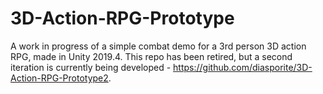 # 3D-Action-RPG-Prototype
 
A work in progress of a simple combat demo for a 3rd person 3D action RPG, made in Unity 2019.4. This repo has been retired, but a second iteration is currently being developed - https://github.com/diasporite/3D-Action-RPG-Prototype2.
